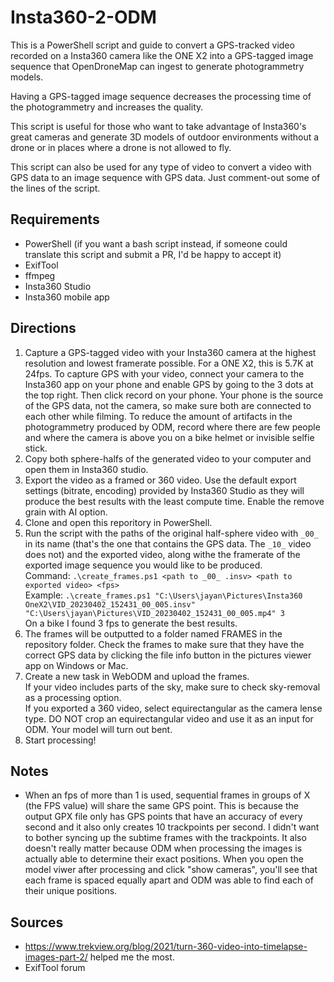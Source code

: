 # Insta360-2-ODM

This is a PowerShell script and guide to convert a GPS-tracked video recorded on a Insta360 camera like the ONE X2 into a GPS-tagged image sequence that OpenDroneMap can ingest to generate photogrammetry models. 

Having a GPS-tagged image sequence decreases the processing time of the photogrammetry and increases the quality.

This script is useful for those who want to take advantage of Insta360's great cameras and generate 3D models of outdoor environments without a drone or in places where a drone is not allowed to fly.

This script can also be used for any type of video to convert a video with GPS data to an image sequence with GPS data. Just comment-out some of the lines of the script.

## Requirements
* PowerShell (if you want a bash script instead, if someone could translate this script and submit a PR, I'd be happy to accept it)
* ExifTool
* ffmpeg
* Insta360 Studio
* Insta360 mobile app

## Directions
1. Capture a GPS-tagged video with your Insta360 camera at the highest resolution and lowest framerate possible. For a ONE X2, this is 5.7K at 24fps. To capture GPS with your video, connect your camera to the Insta360 app on your phone and enable GPS by going to the 3 dots at the top right. Then click record on your phone. Your phone is the source of the GPS data, not the camera, so make sure both are connected to each other while filming. To reduce the amount of artifacts in the photogrammetry produced by ODM, record where there are few people and where the camera is above you on a bike helmet or invisible selfie stick.
2. Copy both sphere-halfs of the generated video to your computer and open them in Insta360 studio.
3. Export the video as a framed or 360 video. Use the default export settings (bitrate, encoding) provided by Insta360 Studio as they will produce the best results with the least compute time. Enable the remove grain with AI option.
4. Clone and open this reporitory in PowerShell.
5. Run the script with the paths of the original half-sphere video with `_00_` in its name (that's the one that contains the GPS data. The `_10_` video does not) and the exported video, along withe the framerate of the exported image sequence you would like to be produced.\
Command: `.\create_frames.ps1 <path to _00_ .insv> <path to exported video> <fps>`\
Example: `.\create_frames.ps1 "C:\Users\jayan\Pictures\Insta360 OneX2\VID_20230402_152431_00_005.insv" "C:\Users\jayan\Pictures\VID_20230402_152431_00_005.mp4" 3`\
On a bike I found 3 fps to generate the best results.
6. The frames will be outputted to a folder named FRAMES in the repository folder. Check the frames to make sure that they have the correct GPS data by clicking the file info button in the pictures viewer app on Windows or Mac.
7. Create a new task in WebODM and upload the frames.\
If your video includes parts of the sky, make sure to check sky-removal as a processing option.\
If you exported a 360 video, select equirectangular as the camera lense type. DO NOT crop an equirectangular video and use it as an input for ODM. Your model will turn out bent.
8. Start processing!

## Notes
* When an fps of more than 1 is used, sequential frames in groups of X (the FPS value) will share the same GPS point. This is because the output GPX file only has GPS points that have an accuracy of every second and it also only creates 10 trackpoints per second. I didn't want to bother syncing up the subtime frames with the trackpoints. It also doesn't really matter because ODM when processing the images is actually able to determine their exact positions. When you open the model viwer after processing and click "show cameras", you'll see that each frame is spaced equally apart and ODM was able to find each of their unique positions.

## Sources
* https://www.trekview.org/blog/2021/turn-360-video-into-timelapse-images-part-2/ helped me the most.
* ExifTool forum
